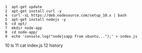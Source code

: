     1  apt-get update
    2  apt-get install curl -y
    4  curl -sL https://deb.nodesource.com/setup_10.x | bash
    5  apt-get install nodejs -y
    6  cd opt/
    7  mkdir node-app
    8  cd node-app/
    9  echo 'console.log("nodejsapp from ubuntu...");' > index.js
   10  ls
   11  cat index.js 
   12  history